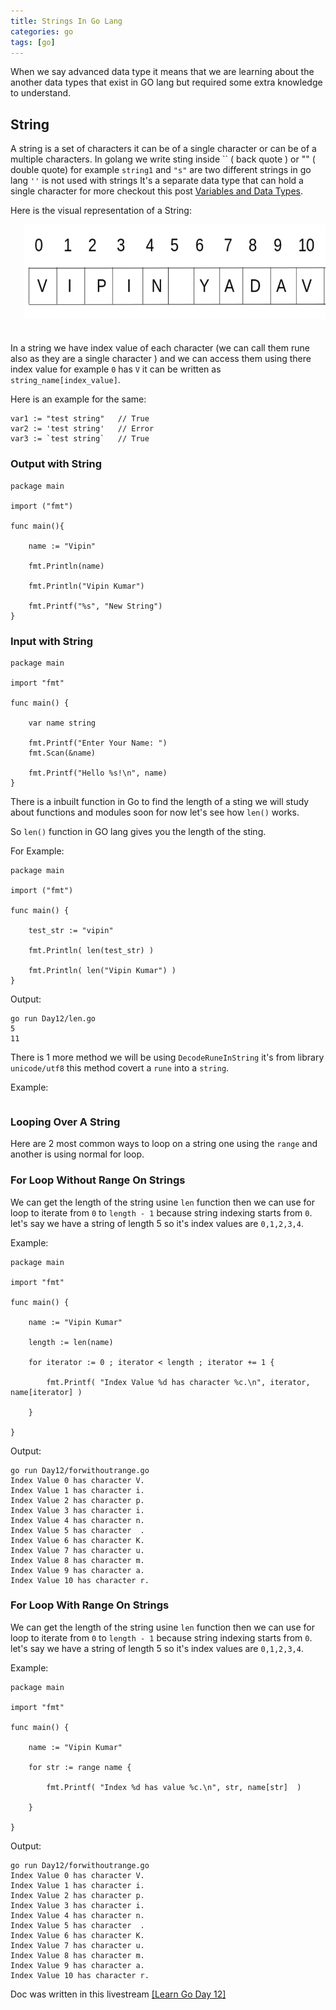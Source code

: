 ```yaml
---
title: Strings In Go Lang
categories: go
tags: [go]
---
```



When we say advanced data type it means that we are learning about the another data types that exist in GO lang but required some extra knowledge to understand.


## String

A string is a set of characters it can be of a single character or can be of a multiple characters.
In golang we write sting inside \`\` ( back quote ) or "" ( double quote) for example `string1` and `"s"` are two different strings in go lang `''` is not used with strings It's a separate data type that can hold a single character for more checkout this post [Variables and Data Types](https://lyfofvipin.github.io/variables_and_data_types).

Here is the visual representation of a String:

<img class="img_center" src="statics/img/string.png" alt="If-Else">

In a string we have index value of each character (we can call them rune also as they are a single character ) and we can access them using there index value for example `0` has `V` it can be written as `string_name[index_value]`.

Here is an example for the same:

```
var1 := "test string"   // True
var2 := 'test string'   // Error
var3 := `test string`   // True
```

### Output with String

```
package main

import ("fmt")

func main(){

	name := "Vipin"

	fmt.Println(name)
	
	fmt.Println("Vipin Kumar")
	
	fmt.Printf("%s", "New String")
}
```

### Input with String

```
package main

import "fmt"

func main() {

	var name string

	fmt.Printf("Enter Your Name: ")
	fmt.Scan(&name)

	fmt.Printf("Hello %s!\n", name)
}
```



There is a inbuilt function in Go to find the length of a sting we will study about functions and modules soon for now let's see how `len()` works.

So `len()` function in GO lang gives you the length of the sting.

For Example:
```
package main

import ("fmt")

func main() {

	test_str := "vipin"

	fmt.Println( len(test_str) )

	fmt.Println( len("Vipin Kumar") )
}
```

Output:

```
go run Day12/len.go 
5
11
```

There is 1 more method we will be using `DecodeRuneInString` it's from library `unicode/utf8` this method covert a `rune` into a `string`.

Example:
```

```

### Looping Over A String

Here are 2 most common ways to loop on a string one using the `range` and another is using normal for loop.

### For Loop Without Range On Strings

We can get the length of the string usine `len` function then we can use for loop to iterate from `0` to `length - 1` because string indexing starts from `0`.
let's say we have a string of length 5 so it's index values are `0,1,2,3,4`.


Example:
```
package main

import "fmt"

func main() {
	
	name := "Vipin Kumar"

	length := len(name)

	for iterator := 0 ; iterator < length ; iterator += 1 {

		fmt.Printf( "Index Value %d has character %c.\n", iterator, name[iterator] )

	}

}
```

Output:

```
go run Day12/forwithoutrange.go 
Index Value 0 has character V.
Index Value 1 has character i.
Index Value 2 has character p.
Index Value 3 has character i.
Index Value 4 has character n.
Index Value 5 has character  .
Index Value 6 has character K.
Index Value 7 has character u.
Index Value 8 has character m.
Index Value 9 has character a.
Index Value 10 has character r.
```

### For Loop With Range On Strings

We can get the length of the string usine `len` function then we can use for loop to iterate from `0` to `length - 1` because string indexing starts from `0`.
let's say we have a string of length 5 so it's index values are `0,1,2,3,4`.


Example:
```
package main

import "fmt"

func main() {
	
	name := "Vipin Kumar"

	for str := range name {

		fmt.Printf( "Index %d has value %c.\n", str, name[str]  )

	}

}
```

Output:

```
go run Day12/forwithoutrange.go 
Index Value 0 has character V.
Index Value 1 has character i.
Index Value 2 has character p.
Index Value 3 has character i.
Index Value 4 has character n.
Index Value 5 has character  .
Index Value 6 has character K.
Index Value 7 has character u.
Index Value 8 has character m.
Index Value 9 has character a.
Index Value 10 has character r.
```

Doc was written in this livestream [[Learn Go Day 12]](https://www.youtube.com/watch?v=eE2Ouv6Bxvk)
